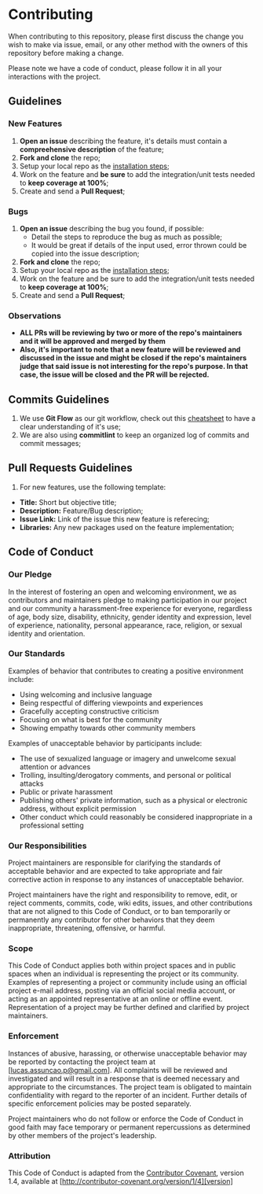 # Contributing

When contributing to this repository, please first discuss the change you wish to make via issue,
email, or any other method with the owners of this repository before making a change.

Please note we have a code of conduct, please follow it in all your interactions with the project.

## Guidelines

### New Features

1. **Open an issue** describing the feature, it's details must contain a **compreehensive description** of the feature;
2. **Fork and clone** the repo;
3. Setup your local repo as the [installation steps](https://github.com/lucas-a-pelegrino/node-bloodboiler-sequelized/tree/develop#installation-steps);
4. Work on the feature and **be sure** to add the integration/unit tests needed to **keep coverage at 100%**;
5. Create and send a **Pull Request**;

### Bugs

1. **Open an issue** describing the bug you found, if possible:
   - Detail the steps to reproduce the bug as much as possible;
   - It would be great if details of the input used, error thrown could be copied into the issue description;
2. **Fork and clone** the repo;
3. Setup your local repo as the [installation steps](https://github.com/lucas-a-pelegrino/node-bloodboiler-sequelized/tree/develop#installation-steps);
4. Work on the feature and be sure to add the integration/unit tests needed to **keep coverage at 100%**;
5. Create and send a **Pull Request**;

### Observations

- **ALL PRs will be reviewing by two or more of the repo's maintainers and it will be approved and merged by them**
- **Also, it's important to note that a new feature will be reviewed and discussed in the issue and might be closed if the repo's maintainers judge that said issue is not interesting for the repo's purpose. In that case, the issue will be closed and the PR will be rejected.**

## Commits Guidelines

1. We use **Git Flow** as our git workflow, check out this [cheatsheet](https://danielkummer.github.io/git-flow-cheatsheet/index.html) to have a clear understanding of it's use;
2. We are also using **commitlint** to keep an organized log of commits and commit messages;

## Pull Requests Guidelines

1. For new features, use the following template:

- **Title:** Short but objective title;
- **Description:** Feature/Bug description;
- **Issue Link:** Link of the issue this new feature is referecing;
- **Libraries:** Any new packages used on the feature implementation;

## Code of Conduct

### Our Pledge

In the interest of fostering an open and welcoming environment, we as
contributors and maintainers pledge to making participation in our project and
our community a harassment-free experience for everyone, regardless of age, body
size, disability, ethnicity, gender identity and expression, level of experience,
nationality, personal appearance, race, religion, or sexual identity and
orientation.

### Our Standards

Examples of behavior that contributes to creating a positive environment
include:

- Using welcoming and inclusive language
- Being respectful of differing viewpoints and experiences
- Gracefully accepting constructive criticism
- Focusing on what is best for the community
- Showing empathy towards other community members

Examples of unacceptable behavior by participants include:

- The use of sexualized language or imagery and unwelcome sexual attention or
  advances
- Trolling, insulting/derogatory comments, and personal or political attacks
- Public or private harassment
- Publishing others' private information, such as a physical or electronic
  address, without explicit permission
- Other conduct which could reasonably be considered inappropriate in a
  professional setting

### Our Responsibilities

Project maintainers are responsible for clarifying the standards of acceptable
behavior and are expected to take appropriate and fair corrective action in
response to any instances of unacceptable behavior.

Project maintainers have the right and responsibility to remove, edit, or
reject comments, commits, code, wiki edits, issues, and other contributions
that are not aligned to this Code of Conduct, or to ban temporarily or
permanently any contributor for other behaviors that they deem inappropriate,
threatening, offensive, or harmful.

### Scope

This Code of Conduct applies both within project spaces and in public spaces
when an individual is representing the project or its community. Examples of
representing a project or community include using an official project e-mail
address, posting via an official social media account, or acting as an appointed
representative at an online or offline event. Representation of a project may be
further defined and clarified by project maintainers.

### Enforcement

Instances of abusive, harassing, or otherwise unacceptable behavior may be
reported by contacting the project team at [lucas.assuncao.p@gmail.com]. All
complaints will be reviewed and investigated and will result in a response that
is deemed necessary and appropriate to the circumstances. The project team is
obligated to maintain confidentiality with regard to the reporter of an incident.
Further details of specific enforcement policies may be posted separately.

Project maintainers who do not follow or enforce the Code of Conduct in good
faith may face temporary or permanent repercussions as determined by other
members of the project's leadership.

### Attribution

This Code of Conduct is adapted from the [Contributor Covenant][homepage], version 1.4,
available at [http://contributor-covenant.org/version/1/4][version]

[homepage]: http://contributor-covenant.org
[version]: http://contributor-covenant.org/version/1/4/
